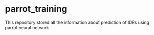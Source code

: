 # parrot_training
This repository stored all the information about prediction of IDRs using parrot neural network 
